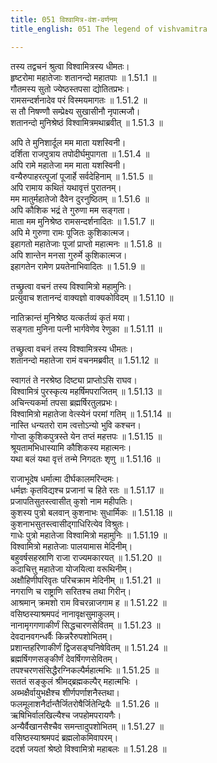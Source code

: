 ```yaml
---
title: 051 विश्वामित्र-वंश-वर्णनम्
title_english: 051 The legend of vishvamitra

---
```

तस्य तद्वचनं श्रुत्वा विश्वामित्रस्य धीमतः।  
हृष्टरोमा महातेजाः शतानन्दो महातपाः ॥ 1.51.1 ॥   
गौतमस्य सुतो ज्येष्ठस्तपसा द्योतितप्रभः।  
रामसन्दर्शनादेव परं विस्मयमागतः ॥ 1.51.2 ॥   
स तौ निषण्णौ सम्प्रेक्ष्य सुखासीनौ नृपात्मजौ।  
शतानन्दो मुनिश्रेष्ठं विश्वामित्रमथाब्रवीत् ॥ 1.51.3 ॥   

अपि ते मुनिशार्दूल मम माता यशस्विनी।  
दर्शिता राजपुत्राय तपोदीर्घमुपागता ॥ 1.51.4 ॥   
अपि रामे महातेजा मम माता यशस्विनी।  
वन्यैरुपाहरत्पूजां पूजार्हे सर्वदेहिनाम् ॥ 1.51.5 ॥   
अपि रामाय कथितं यथावृत्तं पुरातनम्।  
मम मातुर्महातेजो दैवेन दुरनुष्ठितम् ॥ 1.51.6 ॥   
अपि कौशिक भद्रं ते गुरुणा मम सङ्गता।  
माता मम मुनिश्रेष्ठ रामसन्दर्शनादितः ॥ 1.51.7 ॥   
अपि मे गुरुणा रामः पूजितः कुशिकात्मज।  
इहागतो महातेजाः पूजां प्राप्तो महात्मनः ॥ 1.51.8 ॥   
अपि शान्तेन मनसा गुरुर्मे कुशिकात्मज।  
इहागतेन रामेण प्रयतेनाभिवादितः ॥ 1.51.9 ॥   

तच्छ्रुत्वा वचनं तस्य विश्वामित्रो महामुनिः।  
प्रत्युवाच शतानन्दं वाक्यज्ञो वाक्यकोविदम् ॥ 1.51.10 ॥   

नातिक्रान्तं मुनिश्रेष्ठ यत्कर्तव्यं कृतं मया।  
सङ्गता मुनिना पत्नी भार्गवेणेव रेणुका ॥ 1.51.11 ॥   

तच्छ्रुत्वा वचनं तस्य विश्वामित्रस्य धीमतः।  
शतानन्दो महातेजा रामं वचनमब्रवीत् ॥ 1.51.12 ॥   

स्वागतं ते नरश्रेष्ठ दिष्ट्या प्राप्तोऽसि राघव।  
विश्वामित्रं पुरस्कृत्य महर्षिमपराजितम् ॥ 1.51.13 ॥   
अचिन्त्यकर्मा तपसा ब्रह्मर्षिरतुलप्रभः।  
विश्वामित्रो महातेजा वेत्स्येनं परमां गतिम् ॥ 1.51.14 ॥   
नास्ति धन्यतरो राम त्वत्तोऽन्यो भुवि कश्चन।  
गोप्ता कुशिकपुत्रस्ते येन तप्तं महत्तपः ॥ 1.51.15 ॥   
श्रूयतामभिधास्यामि कौशिकस्य महात्मनः।  
यथा बलं यथा वृत्तं तन्मे निगदतः शृणु ॥ 1.51.16 ॥   

राजाभूदेष धर्मात्मा दीर्घकालमरिन्दमः।  
धर्मज्ञः कृतविद्यश्च प्रजानां च हिते रतः ॥ 1.51.17 ॥   
प्रजापतिसुतस्त्वासीत् कुशो नाम महीपतिः।  
कुशस्य पुत्रो बलवान् कुशनाभः सुधार्मिकः ॥ 1.51.18 ॥   
कुशनाभसुतस्त्वासीद्गाधिरित्येव विश्रुतः।  
गाधेः पुत्रो महातेजा विश्वामित्रो महामुनिः ॥ 1.51.19 ॥   
विश्वामित्रो महातेजाः पालयामास मेदिनीम्।  
बहुवर्षसहस्राणि राजा राज्यमकारयत् ॥ 1.51.20 ॥   
कदाचित्तु महातेजा योजयित्वा वरूथिनीम्।  
अक्षौहिणीपरिवृतः परिचक्राम मेदिनीम् ॥ 1.51.21 ॥   
नगराणि च राष्ट्राणि सरितश्च तथा गिरीन्।  
आश्रमान् क्रमशो राम विचरन्नाजगाम ह ॥ 1.51.22 ॥   
वसिष्ठस्याश्रमपदं नानावृक्षसुमाकुलम्।  
नानामृगगणाकीर्णं सिद्धचारणसेवितम् ॥ 1.51.23 ॥   
देवदानवगन्धर्वैः किन्नरैरुपशोभितम्।  
प्रशान्तहरिणाकीर्णं द्विजसङ्घनिषेवितम् ॥ 1.51.24 ॥   
ब्रह्मर्षिगणसङ्कीर्णं देवर्षिगणसेवितम्।  
तपश्चरणसंसिद्धैरग्निकल्पैर्महात्मभिः ॥ 1.51.25 ॥   
सततं सङ्कुलं श्रीमद्ब्रह्मकल्पैर् महात्मभिः ।  
अब्भक्षैर्वायुभक्षैश्च शीर्णपर्णाशनैस्तथा।  
फलमूलाशनैर्दान्तैर्जितरोषैर्जितेन्द्रियैः ॥ 1.51.26 ॥   
ऋषिभिर्वालखिल्यैश्च जपहोमपरायणैः।  
अन्यैर्वैखानसैश्चैव समन्तादुपशोभितम् ॥ 1.51.27 ॥   
वसिष्ठस्याश्रमपदं ब्रह्मलोकमिवापरम्।  
ददर्श जयतां श्रेष्ठो विश्वामित्रो महाबलः ॥ 1.51.28 ॥   